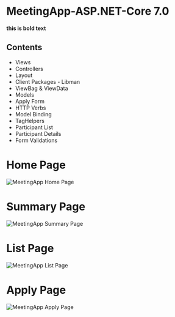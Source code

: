 # MeetingApp-ASP.NET-Core 7.0

**this is bold text**

## Contents
- Views
- Controllers
- Layout
- Client Packages - Libman
- ViewBag & ViewData
- Models
- Apply Form
- HTTP Verbs
- Model Binding
- TagHelpers
- Participant List
- Participant Details
- Form Validations

# Home Page
![MeetingApp Home Page](https://github.com/ahmedfurkankoc/MeetingApp-ASP.NET-Core/assets/139684794/8ad90ffe-2fac-43c4-9aa3-a59adc5a634c)
# Summary Page
![MeetingApp Summary Page](https://github.com/ahmedfurkankoc/MeetingApp-ASP.NET-Core/assets/139684794/20cc9963-27a8-479d-94df-b00fad8dd59f)
# List Page
![MeetingApp List Page](https://github.com/ahmedfurkankoc/MeetingApp-ASP.NET-Core/assets/139684794/8bffd70e-2062-4bce-b5df-2c2a01b450c1)
# Apply Page
![MeetingApp Apply Page](https://github.com/ahmedfurkankoc/MeetingApp-ASP.NET-Core/assets/139684794/3888fa98-f480-4ed0-9178-4865e0289de5)

